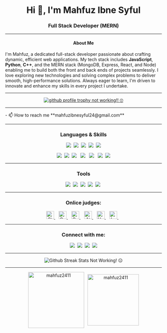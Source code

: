 <!---
- 👋 Hi, I’m @Mahfuz2411.
- 👀 I’m interested in programming.
- 🌱 I’m currently learning Python.
- 📫 How to reach me -> mahfuzibnesyful24@gmail.com.
Mahfuz2411/Mahfuz2411 is a ✨ special ✨ repository because its `README.md` (this file) appears on your GitHub profile.
You can click the Preview link to take a look at your changes.
--->
<!-- 
<img align="center" style="width: 100%;" src="https://raw.githubusercontent.com/Mahfuz2411/Mahfuz2411/main/assets/banner-first.png" alt="Mahfuz2411" />
-->
<h1 align="center">Hi 👋, I'm Mahfuz Ibne Syful</h1><h3 align="center">Full Stack Developer (MERN)</h3>

<hr/>

<!-- <h3 align="center">I love programming in every universe</h3> -->
<h4 align="center">About Me</h4>
<p>
  I'm Mahfuz, a dedicated full-stack developer passionate about crafting dynamic, efficient web applications. My tech stack includes <b>JavaScript</b>, <b>Python</b>, <b>C++</b>, and the 
  MERN stack (MongoDB, Express, React, and Node) enabling me to build both the front and back ends of projects seamlessly. I love exploring new technologies and solving complex problems 
  to deliver smooth, high-performance solutions. Always eager to learn, I'm driven to innovate and enhance my skills in every project I undertake.
</p>
<hr/>
<!-- <p align="left"> <img src="https://komarev.com/ghpvc/?username=mahfuz2411&label=Profile%20views&color=0e75b6&style=flat" alt="mahfuz2411" /> </p> -->
<p align="center"> <a href="https://github.com/ryo-ma/github-profile-trophy"><img src="https://github-profile-trophy.vercel.app/?username=mahfuz2411&rank=-?,A&theme=discord" alt="github profile trophy not working!! 🙄" /></a> </p>
<hr/>
- 📫 How to reach me **mahfuzibnesyful24@gmail.com**
<hr/>

<h3 align="center">Languages & Skills</h3>
<p align="center">     
  <img src="https://skillicons.dev/icons?i=c" />&nbsp;
  <img src="https://skillicons.dev/icons?i=cpp"/>&nbsp;
  <img src="https://skillicons.dev/icons?i=java"/>&nbsp;
  <img src="https://skillicons.dev/icons?i=python"/>&nbsp;
  <img src="https://skillicons.dev/icons?i=js"/>
</p>
<p align="center">     
  <img src="https://skillicons.dev/icons?i=html"/>&nbsp;
  <img src="https://skillicons.dev/icons?i=css"/>&nbsp;
  <img src="https://skillicons.dev/icons?i=tailwind"/> &nbsp;
  <img src="https://skillicons.dev/icons?i=mongodb"/>  &nbsp;
  <img src="https://skillicons.dev/icons?i=express"/> &nbsp;
  <img src="https://skillicons.dev/icons?i=react"/>&nbsp;
  <img src="https://skillicons.dev/icons?i=nodejs"/>
</p>

<hr/>
<h3 align="center">Tools</h3>
<p align="center">
  <img src="https://skillicons.dev/icons?i=git"/>&nbsp;
  <img src="https://skillicons.dev/icons?i=github"/>&nbsp;
  <img src="https://skillicons.dev/icons?i=vscode"/>&nbsp; 
  <img src="https://skillicons.dev/icons?i=figma"/>&nbsp; 
  <img src="https://skillicons.dev/icons?i=notion"/>&nbsp; 
</p> 
<hr/>

<h3 align="center">Onlice judges:</h3>

<!--
<p align="center">
  <a href="https://www.leetcode.com/mahfuz2411" target="blank"><img align="center" src="https://raw.githubusercontent.com/rahuldkjain/github-profile-readme-generator/master/src/images/icons/Social/leet-code.svg" alt="mahfuz2411" height="50" width="50" /></a>&nbsp;
  <a href="https://www.hackerrank.com/mahfuz2411" target="blank"><img align="center" src="https://raw.githubusercontent.com/rahuldkjain/github-profile-readme-generator/master/src/images/icons/Social/hackerrank.svg" alt="mahfuz2411" height="50" width="50" /></a>&nbsp;
  <a href="https://codeforces.com/profile/mahfuz2411" target="blank"><img align="center" src="https://raw.githubusercontent.com/rahuldkjain/github-profile-readme-generator/master/src/images/icons/Social/codeforces.svg" alt="mahfuz2411" height="50" width="50" /></a>&nbsp;
  <a href="https://www.codechef.com/users/mahfuz2411" target="blank"><img align="center" src="https://cdn.jsdelivr.net/npm/simple-icons@3.1.0/icons/codechef.svg" alt="mahfuz2411" height="50" width="50" /></a>&nbsp;
</p>
-->


<p align = "center">
  <a href="https://www.stopstalk.com/user/profile/mahfuz2411" target="blank"> 
    <img width="" height="25" src="https://img.shields.io/badge/StopsTalk-Mahfuz2411-white?style=flat&logo=stopstalk&logoColor=red&label=StopStalk&labelColor=%233d3d3d&color=%23cccccc" alt="StopStalk"/> 
  </a>&nbsp;&nbsp;
  <a href="https://codeforces.com/profile/Mahfuz2411" target="blank"> 
    <img width="" height="25" src="https://img.shields.io/badge/label-Mahfuz2411-white?style=flat&logo=codeforces&logoColor=%1380c3&label=CodeForces&labelColor=%233d3d3d&color=%23cccccc" alt="CodeForces"/>
  </a>&nbsp;&nbsp;
  <a href="https://www.codechef.com/users/mahfuz2411" target="blank"> 
    <img width="" height="25" src="https://img.shields.io/badge/label-Mahfuz2411-white?style=flat&logo=codechef&logoColor=white&label=CodeChef&labelColor=%233d3d3d&color=%23cccccc" alt="CodeChef"/>
  </a>&nbsp;&nbsp;
  <a href="https://atcoder.jp/users/Mahfuz2411" target="blank"> 
    <img width="" height="25" src="https://img.shields.io/badge/label-Mahfuz2411-white?style=flat&logo=aframe&logoColor=white&label=AtCoder&labelColor=%233d3d3d&color=%23cccccc" alt="AtCoder"/>
  </a>&nbsp;&nbsp;
<!--   <a href="" target="_blank"> 
    <img width="" height="25" src="https://img.shields.io/badge/label-Mahfuz2411-white?style=flat&logo=toph&logoColor=white&label=T Toph&labelColor=%233d3d3d&color=%23cccccc" alt="Toph"/>
  </a>&nbsp;&nbsp; -->
  <a href="https://www.hackerrank.com/profile/Mahfuz2411" target="blank"> 
    <img width="" height="25" src="https://img.shields.io/badge/label-Mahfuz2411-white?style=flat&logo=hackerrank&logoColor=green&label=HackerRank&labelColor=%23484848&color=%23c4c4c4" alt="HackerRank"/>
  </a>&nbsp;&nbsp;
<!--   <a href="" target="_blank"> 
    <img width="" height="25" src="https://img.shields.io/badge/label-Mahfuz2411-white?style=flat&logo=hackerearth&logoColor=white&label=HckerEarth&labelColor=%23484848&color=%23c4c4c4" alt="Hacker Earth"/>
  </a>&nbsp;&nbsp; -->
  <a href="https://leetcode.com/u/mahfuz2411/" target="blank"> 
    <img width="" height="25" src="https://img.shields.io/badge/label-Mahfuz2411-white?style=flat&logo=leetcode&logoColor=%23eab03c&label=LeetCode&labelColor=%23484848&color=%23c4c4c4" alt="LeetCode"/>
  </a>&nbsp;&nbsp;
</p>





<hr/>
<h3 align="center">Connect with me:</h3>
<p align="center">
<!-- <a href="https://www.facebook.com/mahfuzibnesyful" target="blank"><img src="https://skillicons.dev/icons?i=facebook"/></a>&nbsp; -->
<a href="https://instagram.com/mahfuz.avi" target="blank"><img src="https://skillicons.dev/icons?i=instagram"/></a>&nbsp;
<!-- <a href="https://www.facebook.com/mahfuzibnesyful" target="blank"><img align="center" src="https://raw.githubusercontent.com/rahuldkjain/github-profile-readme-generator/master/src/images/icons/Social/facebook.svg" alt="mahfuz.avi" height="30" width="40" /></a>&nbsp; -->
<a href="https://www.linkedin.com/in/mahfuz-ibne-syful" target="blank"><img src="https://skillicons.dev/icons?i=linkedin"/></a>&nbsp;
<!-- <a href="https://www.youtube.com/channel/UCXyovnwmUDi3qAt6EVx4tng" target="blank"><img align="center" src="https://raw.githubusercontent.com/rahuldkjain/github-profile-readme-generator/master/src/images/icons/Social/youtube.svg" alt="mahfuz.avi" height="30" width="40" /></a>&nbsp;
</p> -->
<a href="https://x.com/mahfuz_avi" target="blank"><img src="https://skillicons.dev/icons?i=twitter"/></a>&nbsp;
<a href="https://discord.gg/m4h39Mbpvr" target="blank"><img src="https://skillicons.dev/icons?i=discord"/></a>

<hr/>
<p align="center">
  <span><img align="center" src="https://github-readme-streak-stats.herokuapp.com/?user=mahfuz2411&theme=react" alt="Github Streak Stats Not Working! 😑" /></span>
  
</p> 
<hr/>
<!-- <br/><br/><br/><br/><br/><br/><br/><br/> -->
<p align="center">
  <span><img align="center" height="180" src="https://github-readme-stats.vercel.app/api/top-langs?username=mahfuz2411&show_icons=true&locale=en&layout=compact&theme=react" alt="mahfuz2411" /></span>&nbsp;&nbsp;
  <span><img align="center" height="165" src="https://github-readme-stats.vercel.app/api?username=mahfuz2411&show_icons=true&locale=en&theme=react" alt="mahfuz2411" /></span>
</p>
<!-- <p>
  coming soon
</p> -->
